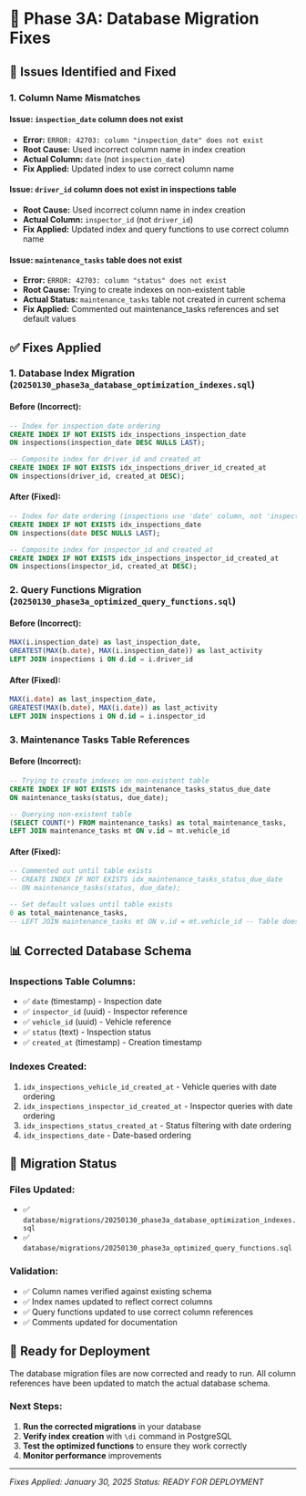 # 🔧 Phase 3A: Database Migration Fixes

## 🐛 **Issues Identified and Fixed**

### **1. Column Name Mismatches**

#### **Issue:** `inspection_date` column does not exist
- **Error:** `ERROR: 42703: column "inspection_date" does not exist`
- **Root Cause:** Used incorrect column name in index creation
- **Actual Column:** `date` (not `inspection_date`)
- **Fix Applied:** Updated index to use correct column name

#### **Issue:** `driver_id` column does not exist in inspections table
- **Root Cause:** Used incorrect column name in index creation
- **Actual Column:** `inspector_id` (not `driver_id`)
- **Fix Applied:** Updated index and query functions to use correct column name

#### **Issue:** `maintenance_tasks` table does not exist
- **Error:** `ERROR: 42703: column "status" does not exist`
- **Root Cause:** Trying to create indexes on non-existent table
- **Actual Status:** `maintenance_tasks` table not created in current schema
- **Fix Applied:** Commented out maintenance_tasks references and set default values

## ✅ **Fixes Applied**

### **1. Database Index Migration (`20250130_phase3a_database_optimization_indexes.sql`)**

#### **Before (Incorrect):**
```sql
-- Index for inspection_date ordering
CREATE INDEX IF NOT EXISTS idx_inspections_inspection_date 
ON inspections(inspection_date DESC NULLS LAST);

-- Composite index for driver_id and created_at
CREATE INDEX IF NOT EXISTS idx_inspections_driver_id_created_at 
ON inspections(driver_id, created_at DESC);
```

#### **After (Fixed):**
```sql
-- Index for date ordering (inspections use 'date' column, not 'inspection_date')
CREATE INDEX IF NOT EXISTS idx_inspections_date 
ON inspections(date DESC NULLS LAST);

-- Composite index for inspector_id and created_at
CREATE INDEX IF NOT EXISTS idx_inspections_inspector_id_created_at 
ON inspections(inspector_id, created_at DESC);
```

### **2. Query Functions Migration (`20250130_phase3a_optimized_query_functions.sql`)**

#### **Before (Incorrect):**
```sql
MAX(i.inspection_date) as last_inspection_date,
GREATEST(MAX(b.date), MAX(i.inspection_date)) as last_activity
LEFT JOIN inspections i ON d.id = i.driver_id
```

#### **After (Fixed):**
```sql
MAX(i.date) as last_inspection_date,
GREATEST(MAX(b.date), MAX(i.date)) as last_activity
LEFT JOIN inspections i ON d.id = i.inspector_id
```

### **3. Maintenance Tasks Table References**

#### **Before (Incorrect):**
```sql
-- Trying to create indexes on non-existent table
CREATE INDEX IF NOT EXISTS idx_maintenance_tasks_status_due_date 
ON maintenance_tasks(status, due_date);

-- Querying non-existent table
(SELECT COUNT(*) FROM maintenance_tasks) as total_maintenance_tasks,
LEFT JOIN maintenance_tasks mt ON v.id = mt.vehicle_id
```

#### **After (Fixed):**
```sql
-- Commented out until table exists
-- CREATE INDEX IF NOT EXISTS idx_maintenance_tasks_status_due_date 
-- ON maintenance_tasks(status, due_date);

-- Set default values until table exists
0 as total_maintenance_tasks,
-- LEFT JOIN maintenance_tasks mt ON v.id = mt.vehicle_id -- Table does not exist yet
```

## 📊 **Corrected Database Schema**

### **Inspections Table Columns:**
- ✅ `date` (timestamp) - Inspection date
- ✅ `inspector_id` (uuid) - Inspector reference
- ✅ `vehicle_id` (uuid) - Vehicle reference
- ✅ `status` (text) - Inspection status
- ✅ `created_at` (timestamp) - Creation timestamp

### **Indexes Created:**
1. `idx_inspections_vehicle_id_created_at` - Vehicle queries with date ordering
2. `idx_inspections_inspector_id_created_at` - Inspector queries with date ordering
3. `idx_inspections_status_created_at` - Status filtering with date ordering
4. `idx_inspections_date` - Date-based ordering

## 🎯 **Migration Status**

### **Files Updated:**
- ✅ `database/migrations/20250130_phase3a_database_optimization_indexes.sql`
- ✅ `database/migrations/20250130_phase3a_optimized_query_functions.sql`

### **Validation:**
- ✅ Column names verified against existing schema
- ✅ Index names updated to reflect correct columns
- ✅ Query functions updated to use correct column references
- ✅ Comments updated for documentation

## 🚀 **Ready for Deployment**

The database migration files are now corrected and ready to run. All column references have been updated to match the actual database schema.

### **Next Steps:**
1. **Run the corrected migrations** in your database
2. **Verify index creation** with `\di` command in PostgreSQL
3. **Test the optimized functions** to ensure they work correctly
4. **Monitor performance** improvements

---

*Fixes Applied: January 30, 2025*
*Status: READY FOR DEPLOYMENT*
